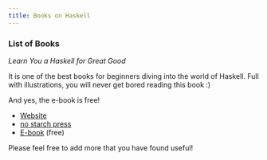 ```yaml
---
title: Books on Haskell
---
```


### List of Books
*Learn You a Haskell for Great Good*

It is one of the best books for beginners diving into the world of Haskell. Full with illustrations, you will never get bored
reading this book :)

And yes, the e-book is free!

- [Website](http://learnyouahaskell.com/)
- [no starch press](https://nostarch.com/lyah.htm)
- [E-book](http://learnyouahaskell.com/chapters) (free)

Please feel free to add more that you have found useful!
